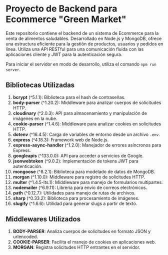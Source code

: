 # Proyecto de Backend para Ecommerce "Green Market"

Este repositorio contiene el backend de un sistema de Ecommerce para la venta de alimentos saludables. 
Desarrollado en Node.js y MongoDB, ofrece una estructura eficiente para la gestión de productos, usuarios y pedidos en línea. 
Utiliza una API RESTful para una comunicación fluida con las aplicaciones cliente y JWT para la autenticación segura.

Para iniciar el servidor en modo de desarrollo, utiliza el comando `npm run server`.

## Bibliotecas Utilizadas

1. **bcrypt** (^5.1.1): Biblioteca para el hash de contraseñas.
2. **body-parser** (^1.20.2): Middleware para analizar cuerpos de solicitudes HTTP.
3. **cloudinary** (^2.0.3): API para almacenamiento y manipulación de imágenes en la nube.
4. **cookie-parser** (^1.4.6): Middleware para analizar cookies en solicitudes HTTP.
5. **dotenv** (^16.4.5): Carga de variables de entorno desde un archivo `.env`.
6. **express** (^4.18.3): Framework web de Node.js.
7. **express-async-handler** (^1.2.0): Manejador de errores asíncronos para Express.
8. **googleapis** (^133.0.0): API para acceder a servicios de Google.
9. **jsonwebtoken** (^9.0.2): Implementación de tokens JWT para autenticación.
10. **mongoose** (^8.2.1): Biblioteca para modelado de datos de MongoDB.
11. **morgan** (^1.10.0): Middleware para registro de solicitudes HTTP.
12. **multer** (^1.4.5-lts.1): Middleware para manejo de formularios multipartes.
13. **nodemailer** (^6.9.11): Librería para envío de correos electrónicos.
14. **path** (^0.12.7): Utilidades para manejo de rutas de archivos.
15. **sharp** (^0.33.2): Biblioteca para procesamiento de imágenes.
16. **slugify** (^1.6.6): Utilidad para generar slugs a partir de texto.

## Middlewares Utilizados

1. **BODY-PARSER**: Analiza cuerpos de solicitudes en formato JSON y urlencoded.
2. **COOKIE-PARSER**: Facilita el manejo de cookies en aplicaciones web.
3. **MORGAN**: Registra solicitudes HTTP entrantes en el servidor.